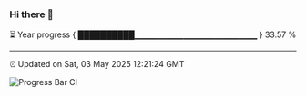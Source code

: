 ### Hi there 👋

⏳ Year progress { ██████████▁▁▁▁▁▁▁▁▁▁▁▁▁▁▁▁▁▁▁▁ } 33.57 %

---

⏰ Updated on Sat, 03 May 2025 12:21:24 GMT

![Progress Bar CI](https://github.com/code-lakshay/GitHub-Actions-Demo/workflows/Progress%20Bar%20CI/badge.svg)
